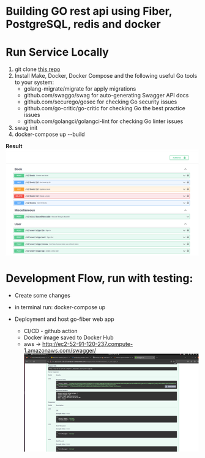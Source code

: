 # Building GO rest api using Fiber, PostgreSQL, redis and docker

# Run Service Locally
1. git clone [this repo](https://github.com/aryanicosa/go-fiber)
2. Install Make, Docker, Docker Compose and the following useful Go tools to your system:
   - golang-migrate/migrate for apply migrations
   - github.com/swaggo/swag for auto-generating Swagger API docs
   - github.com/securego/gosec for checking Go security issues
   - github.com/go-critic/go-critic for checking Go the best practice issues
   - github.com/golangci/golangci-lint for checking Go linter issues
3. swag init
4. docker-compose up --build

**Result**
![img.png](img.png)


# Development Flow, run with testing:
- Create some changes
- in terminal run: docker-compose up

- Deployment and host go-fiber web app
  - CI/CD - github action
  - Docker image saved to Docker Hub
  - aws -> http://ec2-52-91-120-237.compute-1.amazonaws.com/swagger/
  ![img_1.png](img_1.png)

